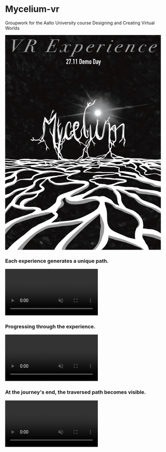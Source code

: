 # Mycelium-vr
Groupwork for the Aalto University course Designing and Creating Virtual Worlds

![Demo Poster](./Doc/Images/demo-poster.jpg)

### Each experience generates a unique path.
<video src="./Doc/Videos/Opening.mp4" autoplay loop muted></video>

### Progressing through the experience.
<video src="./Doc/Videos/Movement.mp4" autoplay loop muted></video>

### At the journey's end, the traversed path becomes visible.
<video src="./Doc/Videos/TheEnd.mp4" autoplay loop muted></video>
